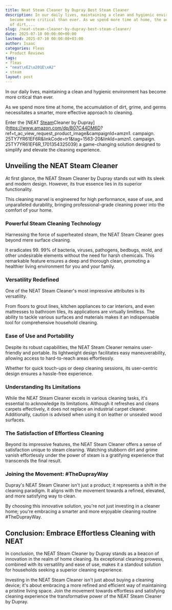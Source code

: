 ```yaml
---
title: Neat Steam Cleaner by Dupray Best Steam Cleaner
description: In our daily lives, maintaining a clean and hygienic environment has
  become more critical than ever. As we spend more time at home, the accumulation
  of dirt,...
slug: /neat-steam-cleaner-by-dupray-best-steam-cleaner/
date: 2025-07-10 00:00:00+00:00
lastmod: 2025-07-10 00:00:00+03:00
author: Isaac
categories: Fleas
- Product Reviews
tags:
- fleas
- "neat\xE2\u201E\xA2"
- steam
layout: post
---
```

In our daily lives, maintaining a clean and hygienic environment has become more critical than ever.

As we spend more time at home, the accumulation of dirt, grime, and germs necessitates a smarter, more effective approach to cleaning.

Enter the [NEAT [Steam](https://pestpolicy.com/best-steam-cleaner-for-fleas/)Cleaner by Dupray](https://www.amazon.com/dp/B07C44DM6D? ref=t_ac_view_request_product_image&campaignId=amzn1. campaign. 25TY7YR61EF6R&linkCode=tr1&tag=1563-20&linkId=amzn1. campaign. 25TY7YR61EF6R_1701354325039) a game-changing solution designed to simplify and elevate the cleaning experience.

##  **Unveiling the NEAT Steam Cleaner**

At first glance, the NEAT Steam Cleaner by Dupray stands out with its sleek and modern design. However, its true essence lies in its superior functionality.

This cleaning marvel is engineered for high performance, ease of use, and unparalleled durability, bringing professional-grade cleaning power into the comfort of your home.

###  **Powerful Steam Cleaning Technology**

Harnessing the force of superheated steam, the NEAT Steam Cleaner goes beyond mere surface cleaning.

It eradicates 99. 99% of bacteria, viruses, pathogens, bedbugs, mold, and other undesirable elements without the need for harsh chemicals. This remarkable feature ensures a deep and thorough clean, promoting a healthier living environment for you and your family.

###  **Versatility Redefined**

One of the NEAT Steam Cleaner's most impressive attributes is its versatility.

From floors to grout lines, kitchen appliances to car interiors, and even mattresses to bathroom tiles, its applications are virtually limitless. The ability to tackle various surfaces and materials makes it an indispensable tool for comprehensive household cleaning.

###  **Ease of Use and Portability**

Despite its robust capabilities, the NEAT Steam Cleaner remains user-friendly and portable. Its lightweight design facilitates easy maneuverability, allowing access to hard-to-reach areas effortlessly.

Whether for quick touch-ups or deep cleaning sessions, its user-centric design ensures a hassle-free experience.

###  **Understanding Its Limitations**

While the NEAT Steam Cleaner excels in various cleaning tasks, it's essential to acknowledge its limitations. Although it refreshes and cleans carpets effectively, it does not replace an industrial carpet cleaner. Additionally, caution is advised when using it on leather or unsealed wood surfaces.

###  **The Satisfaction of Effortless Cleaning**

Beyond its impressive features, the NEAT Steam Cleaner offers a sense of satisfaction unique to steam cleaning. Watching stubborn dirt and grime vanish effortlessly under the power of steam is a gratifying experience that transcends the final result.

###  **Joining the Movement: #TheDuprayWay**

Dupray's NEAT Steam Cleaner isn't just a product; it represents a shift in the cleaning paradigm. It aligns with the movement towards a refined, elevated, and more satisfying way to clean.

By choosing this innovative solution, you're not just investing in a cleaner home; you're embracing a smarter and more enjoyable cleaning routine #TheDuprayWay.

##  **Conclusion: Embrace Effortless Cleaning with NEAT**

In conclusion, the NEAT Steam Cleaner by Dupray stands as a beacon of innovation in the realm of home cleaning. Its exceptional cleaning prowess, combined with its versatility and ease of use, makes it a standout solution for households seeking a superior cleaning experience.

Investing in the NEAT Steam Cleaner isn't just about buying a cleaning device; it's about embracing a more refined and efficient way of maintaining a pristine living space. Join the movement towards effortless and satisfying cleaning experience the transformative power of the NEAT Steam Cleaner by Dupray.